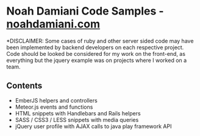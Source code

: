 # Noah Damiani Code Samples - [noahdamiani.com](http://noahdamiani.com)

*DISCLAIMER: Some cases of ruby and other server sided code may have been implemented by backend developers on each respective project. Code should be looked be considered for my work on the front-end, as everything but the jquery example was on projects where I worked on a team.

## Contents
* EmberJS helpers and controllers
* Meteor.js events and functions
* HTML snippets with Handlebars and Rails helpers
* SASS / CSS3 / LESS snippets with media queries
* jQuery user profile with AJAX calls to java play framework API


